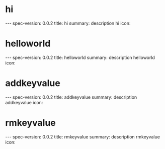 <h1 class="contract">hi</h1>
---
spec-version: 0.0.2
title: hi
summary: description hi
icon:

<h1 class="contract">helloworld</h1>
---
spec-version: 0.0.2
title: helloworld
summary: description helloworld
icon:

<h1 class="contract">addkeyvalue</h1>
---
spec-version: 0.0.2
title: addkeyvalue
summary: description addkeyvalue
icon:

<h1 class="contract">rmkeyvalue</h1>
---
spec-version: 0.0.2
title: rmkeyvalue
summary: description rmkeyvalue
icon: